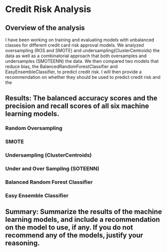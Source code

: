 # Credit Risk Analysis

## Overview of the analysis
I have been working on training and evaluating models with unbalanced classes for different credit card risk approval models. We analyzed oversampling (ROS and SMOTE) and undersampling(ClusterCentroids) the data as well as a combinatorial approach that both oversamples and undersamples (SMOTEENN) the data. We then compared two models that reduce bias, the BalancedRandomForestClassifier and EasyEnsembleClassifier, to predict credit risk. I will then provide a recommendation on whether they should be used to predict credit risk and the 

## Results: The balanced accuracy scores and the precision and recall scores of all six machine learning models. 

### Random Oversampling 

### SMOTE

### Undersampling (ClusterCentroids)

### Under and Over Sampling (SOTEENN)

### Balanced Random Forest Classifier

### Easy Ensemble Classifier


## Summary: Summarize the results of the machine learning models, and include a recommendation on the model to use, if any. If you do not recommend any of the models, justify your reasoning.
